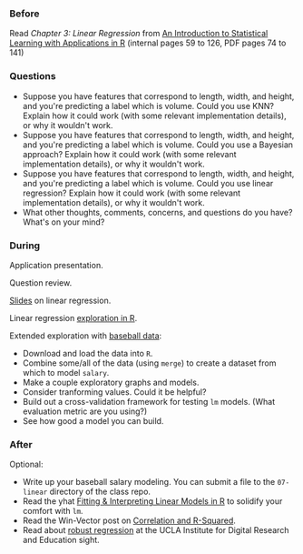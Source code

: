 ### Before

Read _Chapter 3: Linear Regression_ from [An Introduction to Statistical Learning with Applications in R](http://www-bcf.usc.edu/~gareth/ISL/ISLR%20First%20Printing.pdf) (internal pages 59 to 126, PDF pages 74 to 141)


### Questions

 * Suppose you have features that correspond to length, width, and height, and you're predicting a label which is volume. Could you use KNN? Explain how it could work (with some relevant implementation details), or why it wouldn't work.
 * Suppose you have features that correspond to length, width, and height, and you're predicting a label which is volume. Could you use a Bayesian approach? Explain how it could work (with some relevant implementation details), or why it wouldn't work.
 * Suppose you have features that correspond to length, width, and height, and you're predicting a label which is volume. Could you use linear regression? Explain how it could work (with some relevant implementation details), or why it wouldn't work.
 * What other thoughts, comments, concerns, and questions do you have? What's on your mind?


### During

Application presentation.

Question review.

[Slides](slides.pdf) on linear regression.

Linear regression [exploration in R](lm.Rmd).

Extended exploration with [baseball data](https://github.com/ajschumacher/gadsdata/tree/master/baseball):

 * Download and load the data into `R`.
 * Combine some/all of the data (using `merge`) to create a dataset from which to model `salary`.
 * Make a couple exploratory graphs and models.
 * Consider tranforming values. Could it be helpful?
 * Build out a cross-validation framework for testing `lm` models. (What evaluation metric are you using?)
 * See how good a model you can build.


### After

Optional:

 * Write up your baseball salary modeling. You can submit a file to the `07-linear` directory of the class repo.
 * Read the yhat [Fitting & Interpreting Linear Models in R](http://blog.yhathq.com/posts/r-lm-summary.html) to solidify your comfort with `lm`.
 * Read the Win-Vector post on [Correlation and R-Squared](http://www.win-vector.com/blog/2011/11/correlation-and-r-squared/).
 * Read about [robust regression](http://www.ats.ucla.edu/stat/r/dae/rreg.htm) at the UCLA Institute for Digital Research and Education sight.
